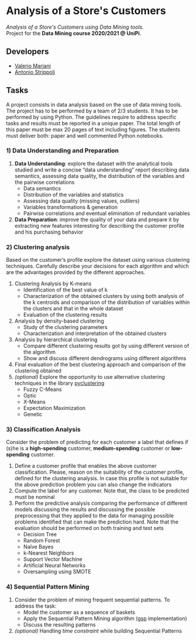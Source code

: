 # Analysis of a Store's Customers

*Analysis of a Store's Customers using Data Mining tools.*<br>Project for the **Data Mining course 2020/2021 @ UniPi**.

## Developers

- [Valerio Mariani](https://github.com/sd3ntato)
- [Antonio Strippoli](https://github.com/CoffeeStraw)

## Tasks
A project consists in data analysis based on the use of data mining tools. The project has to be performed by a team of 2/3 students. It has to be performed by using Python. The guidelines require to address specific tasks and results must be reported in a unique paper. The total length of this paper must be max 20 pages of text including figures. The students must deliver both: paper and well commented Python notebooks.

### 1) Data Understanding and Preparation
1. **Data Understanding**: explore the dataset with the analytical tools studied and write a concise “data understanding” report describing data semantics, assessing data quality, the distribution of the variables and the pairwise correlations
	* Data semantics
	* Distribution of the variables and statistics
	* Assessing data quality (missing values, outliers)
	* Variables transformations & generation
	* Pairwise correlations and eventual elimination of redundant variables
2. **Data Preparation**: improve the quality of your data and prepare it by extracting new features interesting for describing the customer profile and his purchasing behavior

### 2) Clustering analysis
Based on the customer’s profile explore the dataset using various clustering techniques.
Carefully describe your decisions for each algorithm and which are the advantages provided by the different approaches.
1. Clustering Analysis by K-means
	* Identification of the best value of k
	*  Characterization of the obtained clusters by using both analysis of the k centroids and comparison of the distribution of variables within the clusters and that in the whole dataset
	* Evaluation of the clustering results
2. Analysis by density-based clustering
	* Study of the clustering parameters
	* Characterization and interpretation of the obtained clusters
3. Analysis by hierarchical clustering
	* Compare different clustering results got by using different version of the algorithm
	* Show and discuss different dendrograms using different algorithms
4. Final evaluation of the best clustering approach and comparison of the clustering obtained
5. _(optional)_ Explore the opportunity to use alternative clustering techniques in the library [pyclustering](https://github.com/annoviko/pyclustering/)
	* Fuzzy C-Means
	* Optic
	* X-Means
	* Expectation Maximization
	* Genetic


### 3) Classification Analysis
Consider the problem of predicting for each customer a label that defines if (s)he is a **high-spending** customer, **medium-spending** customer or **low-spending** customer.
1. Define a customer profile that enables the above customer classification. Please, reason on the suitability of the customer profile, defined for the clustering analysis. In case this profile is not suitable for the above prediction problem you can also change the indicators
2. Compute the label for any customer. Note that, the class to be predicted must be nominal
3. Perform the predictive analysis comparing the performance of different models discussing the results and discussing the possible preprocessing that they applied to the data for managing possible problems identified that can make the prediction hard. Note that the evaluation should be performed on both training and test sets
	* Decision Tree
	* Random Forest
	* Naïve Bayes
	* k-Nearest Neighbors
	* Support Vector Machine
	* Artificial Neural Networks
	* Oversampling using SMOTE

### 4) Sequential Pattern Mining
1. Consider the problem of mining frequent sequential patterns. To address the task:
	* Model the customer as a sequence of baskets
	* Apply the Sequential Pattern Mining algorithm ([gsp](project/DM_25_TASK4/gsp.py) implementation)
	* Discuss the resulting patterns
2. _(optional)_ Handling _time constraint_ while building Sequential Patterns
